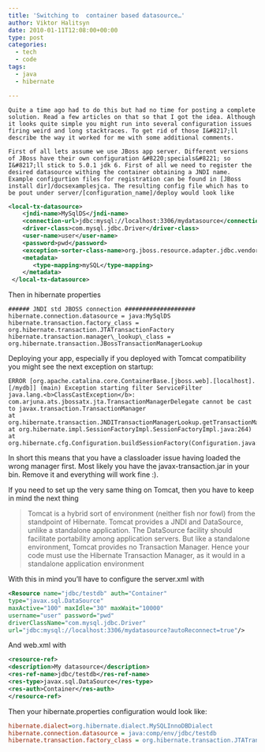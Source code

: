 ```yaml
---
title: 'Switching to  container based datasource…'
author: Viktor Halitsyn
date: 2010-01-11T12:08:00+00:00
type: post
categories:
  - tech
  - code
tags:
  - java
  - hibernate

---
```

    Quite a time ago had to do this but had no time for posting a complete solution. Read a few articles on that so that I got the idea. Although it looks quite simple you might run into several configuration issues firing weird and long stacktraces. To get rid of those I&#8217;ll describe the way it worked for me with some additional comments.
  
    First of all lets assume we use JBoss app server. Different versions of JBoss have their own configuration &#8220;specials&#8221; so I&#8217;ll stick to 5.0.1 jdk 6. First of all we need to register the desired datasource withing the container obtaining a JNDI name. Example configurtion files for registration can be found in [JBoss install dir]/docsexamplesjca. The resulting config file which has to be pout under server/[configuration_name]/deploy would look like

```xml
<local-tx-datasource>
    <jndi-name>MySqlDS</jndi-name>
    <connection-url>jdbc:mysql://localhost:3306/mydatasource</connection-url>
    <driver-class>com.mysql.jdbc.Driver</driver-class>
    <user-name>user</user-name>
    <password>pwd</password>
    <exception-sorter-class-name>org.jboss.resource.adapter.jdbc.vendor.MySQLExceptionSorter</exception-sorter-class-name>
    <metadata>
       <type-mapping>mySQL</type-mapping>
    </metadata>
 </local-tx-datasource>
```

Then in hibernate properties
  

```
###### JNDI std JBOSS connection ####################
hibernate.connection.datasource = java:MySqlDS  
hibernate.transaction.factory_class = org.hibernate.transaction.JTATransactionFactory
hibernate.transaction.manager\_lookup\_class = org.hibernate.transaction.JBossTransactionManagerLookup
```
Deploying your app, especially if you deployed with Tomcat compatibility you might see the next exception on startup:
  
```
ERROR [org.apache.catalina.core.ContainerBase.[jboss.web].[localhost].[/mydb]] (main) Exception starting filter ServiceFilter
java.lang.<b>ClassCastException</b>: com.arjuna.ats.jbossatx.jta.TransactionManagerDelegate cannot be cast to javax.transaction.TransactionManager
at org.hibernate.transaction.JNDITransactionManagerLookup.getTransactionManager(JNDITransactionManagerLookup.java:23)
at org.hibernate.impl.SessionFactoryImpl.SessionFactoryImpl.java:264)
at org.hibernate.cfg.Configuration.buildSessionFactory(Configuration.java:1055)
```
In short this means that you have a classloader issue having loaded the wrong manager first. Most likely you have the javax-transaction.jar in your bin. Remove it and everything will work fine :).


If you need to set up the very same thing on Tomcat, then you have to keep in mind the next thing
  
> Tomcat is a hybrid sort of environment (neither fish nor fowl) from the standpoint of Hibernate. Tomcat provides a JNDI and DataSource, unlike a standalone application. The DataSource facility should facilitate portability among application servers. But like a standalone environment, Tomcat provides no Transaction Manager. Hence your code must use the Hibernate Transaction Manager, as it would in a standalone application environment 

With this in mind you&#8217;ll have to configure the server.xml with
  

```xml
<Resource name="jdbc/testdb" auth="Container" 
type="javax.sql.DataSource"
maxActive="100" maxIdle="30" maxWait="10000"
username="user" password="pwd" 
driverClassName="com.mysql.jdbc.Driver"
url="jdbc:mysql://localhost:3306/mydatasource?autoReconnect=true"/>
```

And web.xml with
  

```xml
<resource-ref>
<description>My datasource</description>
<res-ref-name>jdbc/testdb</res-ref-name>
<res-type>javax.sql.DataSource</res-type>
<res-auth>Container</res-auth>
</resource-ref>
```

Then your hibernate.properties configuration would look like:
  
```ini
hibernate.dialect=org.hibernate.dialect.MySQLInnoDBDialect
hibernate.connection.datasource = java:comp/env/jdbc/testdb
hibernate.transaction.factory_class = org.hibernate.transaction.JTATransactionFactory
```